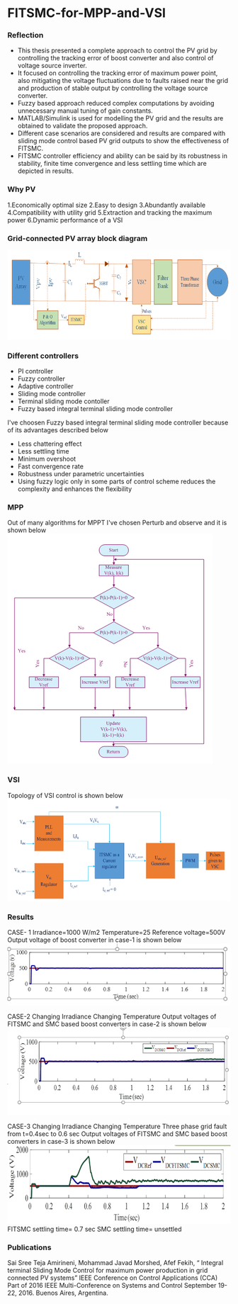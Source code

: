 # FITSMC-for-MPP-and-VSI


### Reflection
* This thesis presented a complete approach to control the PV grid by controlling the tracking error of boost converter and also
control of voltage source inverter.
* It focused on controlling the tracking error of maximum power point, also mitigating the voltage fluctuations due to faults
raised near the grid and production of stable output by controlling the voltage source converter.
* Fuzzy based approach reduced complex computations by avoiding unnecessary manual tuning of gain constants.
* MATLAB/Simulink is used for modelling the PV grid and the results are obtained to validate the proposed approach.
* Different case scenarios are considered and results are compared with sliding mode control based PV grid outputs to show
the effectiveness of FITSMC.
* FITSMC controller efficiency and ability can be said by its robustness in stability, finite time convergence and less settling
time which are depicted in results.


[//]: # (Image References)
[image1]: images/gridmodel.PNG
[image2]: ./images/algorithm.PNG
[image3]: images/topology.PNG
[image4]: images/case-1.PNG
[image5]: images/case-2.PNG
[image6]: images/case-3.PNG

### Why PV
1.Economically optimal size
2.Easy to design
3.Abundantly available
4.Compatibility with utility grid
5.Extraction and tracking the maximum power
6.Dynamic performance of a VSI

### Grid-connected PV array block diagram

![alt text][image1]

### Different controllers
* PI controller
* Fuzzy controller
* Adaptive controller
* Sliding mode controller
* Terminal sliding mode contoller
* Fuzzy based integral terminal sliding mode controller

I've choosen Fuzzy based integral terminal sliding mode controller because of its advantages described below

* Less chattering effect
* Less settling time
* Minimum overshoot
* Fast convergence rate
* Robustness under  parametric uncertainties
* Using fuzzy logic only in some parts of control scheme reduces the complexity and enhances the flexibility

### MPP
Out of many algorithms for MPPT I've chosen Perturb and observe and it is shown below
![alt text][image2]

### VSI
Topology of VSI control is shown below
![alt text][image3]

### Results
CASE- 1
Irradiance=1000 W/m2
Temperature=25
Reference voltage=500V
Output voltage of boost converter in case-1 is shown below
![alt text][image4]

CASE-2
Changing Irradiance
Changing Temperature
Output voltages of FITSMC and SMC based boost converters in case-2 is shown below
![alt text][image5]

CASE-3
Changing Irradiance
Changing Temperature
Three phase grid fault from t=0.4sec to 0.6 sec 
Output voltages of FITSMC and SMC based boost converters in case-3 is shown below
![alt text][image6]
FITSMC settling time= 0.7 sec
SMC settling time= unsettled

### Publications
Sai Sree Teja Amirineni, Mohammad Javad Morshed, Afef Fekih, “ Integral terminal Sliding Mode Control for maximum power production in grid connected PV systems” IEEE Conference on Control Applications (CCA) Part of 2016 IEEE Multi-Conference on Systems and Control September 19-22, 2016. Buenos Aires, Argentina.
